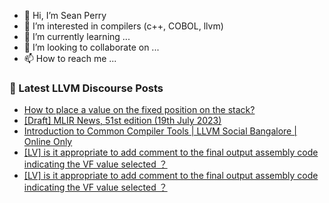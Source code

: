 - 👋 Hi, I’m Sean Perry
- 👀 I’m interested in compilers (c++, COBOL, llvm)
- 🌱 I’m currently learning ...
- 💞️ I’m looking to collaborate on ...
- 📫 How to reach me ...

<!---
s66perry/s66perry is a ✨ special ✨ repository because its `README.md` (this file) appears on your GitHub profile.
You can click the Preview link to take a look at your changes.
--->
### 📕 Latest LLVM Discourse Posts

<!-- DISCOURSE-LLVM:START -->
- [How to place a value on the fixed position on the stack?](https://discourse.llvm.org/t/how-to-place-a-value-on-the-fixed-position-on-the-stack/71706#post_2)
- [[Draft] MLIR News, 51st edition &lpar;19th July 2023&rpar;](https://discourse.llvm.org/t/draft-mlir-news-51st-edition-19th-july-2023/72073#post_1)
- [Introduction to Common Compiler Tools | LLVM Social Bangalore | Online Only](https://discourse.llvm.org/t/introduction-to-common-compiler-tools-llvm-social-bangalore-online-only/72068#post_2)
- [[LV] is it appropriate to add comment to the final output assembly code indicating the VF value selected ？](https://discourse.llvm.org/t/lv-is-it-appropriate-to-add-comment-to-the-final-output-assembly-code-indicating-the-vf-value-selected/72064#post_3)
- [[LV] is it appropriate to add comment to the final output assembly code indicating the VF value selected ？](https://discourse.llvm.org/t/lv-is-it-appropriate-to-add-comment-to-the-final-output-assembly-code-indicating-the-vf-value-selected/72064#post_2)
<!-- DISCOURSE-LLVM:END -->
